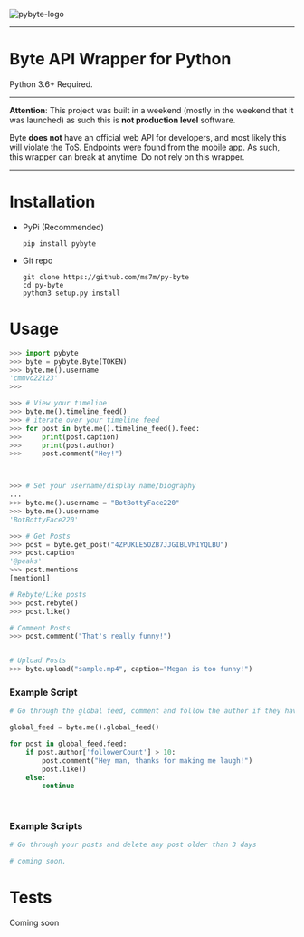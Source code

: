 ![pybyte-logo](images/logo.svg)

*** 

# Byte API Wrapper for Python
Python 3.6+ Required.
***
**Attention**: This project was built in a weekend (mostly in the weekend that it was launched) as such this is **not production level** software. 

Byte **does not** have an official web API for developers, and most likely this will violate the ToS. Endpoints were found from the mobile app. As such, this wrapper can break at anytime. Do not rely on this wrapper.
***


# Installation
- PyPi (Recommended)
    ```
    pip install pybyte
    ```
- Git repo
    ```
    git clone https://github.com/ms7m/py-byte
    cd py-byte
    python3 setup.py install
    ```
# Usage

```python
>>> import pybyte
>>> byte = pybyte.Byte(TOKEN)
>>> byte.me().username
'cmmvo22123'
>>>

>>> # View your timeline
>>> byte.me().timeline_feed()
>>> # iterate over your timeline feed
>>> for post in byte.me().timeline_feed().feed:
>>>     print(post.caption)
>>>     print(post.author)
>>>     post.comment("Hey!")



>>> # Set your username/display name/biography
...
>>> byte.me().username = "BotBottyFace220"
>>> byte.me().username
'BotBottyFace220'

>>> # Get Posts
>>> post = byte.get_post("4ZPUKLE5OZB7JJGIBLVMIYQLBU")
>>> post.caption
'@peaks'
>>> post.mentions
[mention1]

# Rebyte/Like posts
>>> post.rebyte()
>>> post.like()

# Comment Posts
>>> post.comment("That's really funny!")


# Upload Posts
>>> byte.upload("sample.mp4", caption="Megan is too funny!")

```



### Example Script

```python
# Go through the global feed, comment and follow the author if they have < 10 followers

global_feed = byte.me().global_feed()

for post in global_feed.feed:
    if post.author['followerCount'] > 10:
      	post.comment("Hey man, thanks for making me laugh!")
        post.like()
    else:
      	continue
        
 
```

### Example Scripts

```python
# Go through your posts and delete any post older than 3 days

# coming soon.
```

# Tests
Coming soon

